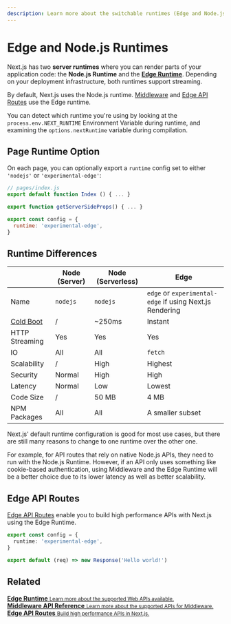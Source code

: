 ```yaml
---
description: Learn more about the switchable runtimes (Edge and Node.js) in Next.js.
---
```


# Edge and Node.js Runtimes

Next.js has two **server runtimes** where you can render parts of your application code: the **Node.js Runtime** and the [**Edge Runtime**](/docs/api-reference/edge-runtime.md). Depending on your deployment infrastructure, both runtimes support streaming.

By default, Next.js uses the Node.js runtime. [Middleware](https://nextjs.org/docs/advanced-features/middleware) and [Edge API Routes](https://nextjs.org/docs/api-routes/edge-api-routes) use the Edge runtime.

You can detect which runtime you're using by looking at the `process.env.NEXT_RUNTIME` Environment Variable during runtime, and examining the `options.nextRuntime` variable during compilation.

## Page Runtime Option

On each page, you can optionally export a `runtime` config set to either `'nodejs'` or `'experimental-edge'`:

```jsx
// pages/index.js
export default function Index () { ... }

export function getServerSideProps() { ... }

export const config = {
  runtime: 'experimental-edge',
}
```

## Runtime Differences

|                                                                                                                                                     | Node (Server) | Node (Serverless) | Edge                                                     |
| --------------------------------------------------------------------------------------------------------------------------------------------------- | ------------- | ----------------- | -------------------------------------------------------- |
| Name                                                                                                                                                | `nodejs`      | `nodejs`          | `edge` or `experimental-edge` if using Next.js Rendering |
| [Cold Boot](https://vercel.com/docs/concepts/get-started/compute#cold-and-hot-boots?utm_source=next-site&utm_medium=docs&utm_campaign=next-website) | /             | ~250ms            | Instant                                                  |
| HTTP Streaming                                                                                                                                      | Yes           | Yes               | Yes                                                      |
| IO                                                                                                                                                  | All           | All               | `fetch`                                                  |
| Scalability                                                                                                                                         | /             | High              | Highest                                                  |
| Security                                                                                                                                            | Normal        | High              | High                                                     |
| Latency                                                                                                                                             | Normal        | Low               | Lowest                                                   |
| Code Size                                                                                                                                           | /             | 50 MB             | 4 MB                                                     |
| NPM Packages                                                                                                                                        | All           | All               | A smaller subset                                         |

Next.js' default runtime configuration is good for most use cases, but there are still many reasons to change to one runtime over the other one.

For example, for API routes that rely on native Node.js APIs, they need to run with the Node.js Runtime. However, if an API only uses something like cookie-based authentication, using Middleware and the Edge Runtime will be a better choice due to its lower latency as well as better scalability.

## Edge API Routes

[Edge API Routes](/docs/api-routes/edge-api-routes.md) enable you to build high performance APIs with Next.js using the Edge Runtime.

```typescript
export const config = {
  runtime: 'experimental-edge',
}

export default (req) => new Response('Hello world!')
```

## Related

<div class="card">
  <a href="/docs/api-reference/edge-runtime.md">
    <b>Edge Runtime</b>
    <small>Learn more about the supported Web APIs available.</small>
  </a>
</div>

<div class="card">
  <a href="/docs/api-reference/next/server.md">
    <b>Middleware API Reference</b>
    <small>Learn more about the supported APIs for Middleware.</small>
  </a>
</div>

<div class="card">
  <a href="/docs/api-routes/edge-api-routes.md">
    <b>Edge API Routes</b>
    <small>Build high performance APIs in Next.js. </small>
  </a>
</div>
